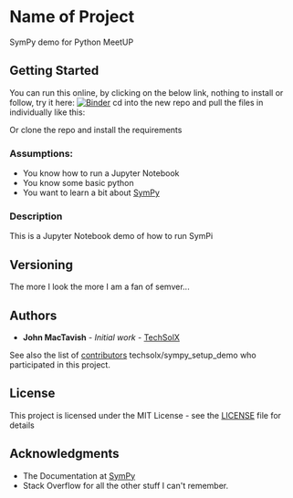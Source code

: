 # Name of Project

SymPy demo for Python MeetUP

## Getting Started

You can run this online, by clicking on the below link, nothing to install or follow, try it here:
[![Binder](https://mybinder.org/badge_logo.svg)](https://mybinder.org/v2/gh/techsolx/sympy_setyp_demo.git/HEAD)
cd into the new repo and pull the files in individually like this:

Or clone the repo and install the requirements 

### Assumptions:
* You know how to run a Jupyter Notebook
* You know some basic python
* You want to learn a bit about [SymPy](https://www.sympy.org)

### Description

This is a Jupyter Notebook demo of how to run SymPi

## Versioning

The more I look the more I am a fan of semver...

## Authors

* **John MacTavish** - *Initial work* -
[TechSolX](https://github.com/techsolx)

See also the list of
[contributors](techsolx/sympy_setup_demo/graphs/master)
techsolx/sympy_setup_demo
who participated in this project.

## License

This project is licensed under the MIT License - see the
[LICENSE](LICENSE) file for details

## Acknowledgments

* The Documentation at [SymPy](https://docs.sympy.org/latest/index.html)
* Stack Overflow for all the other stuff I can't remember.
